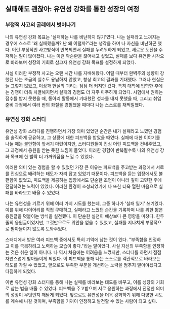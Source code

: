 ## 실패해도 괜찮아: 유연성 강화를 통한 성장의 여정

### 부정적 사고의 굴레에서 벗어나기

나의 유연성 강화 목표는 '실패하는 나를 비난하지 않기'였다. 나는 실패라고 느껴지는 경우에 스스로 '왜 실패했을까? 난 왜 이럴까?'라는 생각을 하며 나 자신을 비난하곤 했다. 이런 부정적인 사고방식이 반복되면서 실패를 두려워하게 되었고, 새로운 도전을 주저하는 일이 많아졌다. 나는 이런 악순환을 끊어내고 싶었고, 실패를 보다 유연한 시각으로 바라보며 성장의 기회로 삼고자 유연성 강화 목표를 설정하게 되었다.

사실 이러한 부정적 사고는 오랜 시간 나를 지배해왔다. 어릴 때부터 완벽주의 성향이 강했던 나는 조금의 실수도 용납하지 않았고, 항상 최고의 결과를 기대했다. 그러나 현실은 늘 그렇지 않았고, 이상과 현실의 괴리는 점점 더 커져만 갔다. 특히 대학에 입학한 후에는 경쟁이 더욱 치열해지면서 실패의 경험도 더 자주 마주하게 되었다. 시험에서 원하는 점수를 받지 못했을 때, 동아리 활동에서 기대했던 성과를 내지 못했을 때, 그리고 취업 준비 과정에서 여러 번의 좌절을 경험했을 때마다 나는 스스로를 채찍질했다.

### 유연성 강화 스터디

유연성 강화 스터디를 진행하면서 가장 의미 있었던 순간은 내가 실패라고 느꼈던 경험을 솔직하게 공유하고, 그 상황에 대한 피드백을 받았을 때였다. 실패에 대한 이야기를 나눌 때는 불안함이 앞서기 마련이지만, 스터디원들이 진심 어린 피드백을 건네주었고, 그 과정에서 응원을 받는 듯한 느낌이 들었다. 이러한 경험이 반복될수록 나의 유연성 강화 목표에 한 발짝 더 가까워짐을 느낄 수 있었다.

이러한 의미 있는 경험을 할 수 있었던 가장 큰 이유는 피드백을 주고받는 과정에서 서로를 진심으로 배려하는 태도가 자리 잡고 있었기 때문이다. 피드백을 듣는 입장에서도 불편함이 없었고, 피드백을 제공하는 입장에서도 단순한 조언이 아니라 깊이 고민한 후에 전달하려는 노력이 있었다. 이러한 환경이 조성되었기에 나 또한 더욱 열린 마음으로 실패를 바라보고 배울 수 있었다.

나는 유연성을 기르기 위해 여러 가지 시도를 했는데, 그중 하나가 '실패 일기' 쓰기였다. 이를 위해 다이어리를 직접 구매하고, 실패라고 느꼈던 순간을 기록하며 나를 위한 짧은 응원글을 덧붙이는 방식을 실천했다. 이 단순한 실천이 예상보다 큰 영향을 미쳤다. 한두 줄의 응원글이었지만, 그것만으로도 위안을 얻을 수 있었고, 실패를 지나치게 부정적으로 받아들이지 않도록 도와주었다.

스터디에서 받은 여러 피드백 중에서도 특히 기억에 남는 것이 있다. "부족함을 인정하고 이를 극복하려고 노력하는 모습이 좋다."라는 말이었다. 사실 자신의 부족함을 인정하는 것은 쉬운 일이 아니다. 나 역시 처음에는 어려움을 느꼈지만, 스터디를 하면서 점점 자연스럽게 받아들이게 되었다. 이 피드백을 통해 나는 스스로를 객관적으로 바라보는 태도를 가질 수 있었고, 앞으로도 부족한 부분을 개선하는 노력을 멈추지 말아야겠다고 다짐하게 되었다.

이번 유연성 강화 스터디를 통해 나는 실패를 바라보는 태도를 바꾸고, 이를 성장의 기회로 삼는 법을 배울 수 있었다. 피드백을 주고받으며 서로 응원하는 과정에서 진정한 의미의 성장이 무엇인지 깨닫게 되었다. 앞으로도 유연성을 더욱 강화하기 위해 다양한 시도를 계속해 나갈 것이며, 부족함을 기꺼이 인정하고 발전할 수 있는 사람이 되고 싶다.
